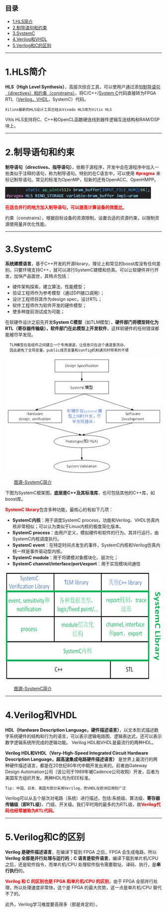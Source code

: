 ## 目录
* [1.HLS简介](#p1)
* [2.制导语句和约束](#p2)
* [3.SystemC](#p3)
* [4.Verilog和VHDL](#p4)
* [5.Verilog和C的区别](#p5)

****
# 1.HLS简介<a id="p1"></a>
**HLS（High Level Synthesis）**，高层次综合工具，可以使用户通过添加[制导语句（directives）和约束（constrains）](#2.制导语句和约束)，将C/C++/[System C](#3.SystemC)代码直接转为FPGA RTL（[Verilog，VHDL](#4.Verilog和VHDL)，SystemC）代码。

	Xilinx最新的HLS设计工具已经从Vivado HLS改为Vitis HLS
	
Vitis HLS支持将C、C++和OpenCL函数硬连线到器件逻辑互连结构和RAM/DSP块上。

****
# 2.制导语句和约束<a id="p2"></a>
**制导语句（directives、指导语句）**，依赖于源程序，开发中会在源程序中加入一些类似于注释的语句，称为制导语句。特别的在C语言中，可以使用 <font color=Red>**#pragma**</font> 来标记制导语句。常见的标准为OpenMP，较新的还有OpenACC、OpenHMPP。

<div><img src="https://raw.githubusercontent.com/HentaiYang/Pics/main/NoteBooks/fpga/1/1.jpg"></div>



<font color=Red>**在适合并行的地方加入制导语句，可以提高计算设备的效能比**</font>。

约束（constrains），根据目标设备的资源限制，设置合适的资源约束，以限制资源使用量并优化性能。

****
# 3.SystemC<a id="p3"></a>
**系统建模语言**，基于C++开发的开源library，理论上和常见的boost库没有任何差别。只要环境支持C++，就可以进行SystemC建模和仿真。可以让软硬件并行开发，加快产品面世，其特点包括：
* 硬件架构探索，建立算法、性能模型；
* 验证工程师作为参考模型（通过DPI接口调用）；
* 设计工程师将其作为design spec，设计RTL；
* 软件工程师作为软件开发的硬件模型；
* 使多种提前测试成为可能；

在软硬件设计之前先开发**System C模型**（如TLM模型），**硬件部门将模型转化为RTL（寄存器传输级），软件部门在此模型上开发软件**，这样软硬件的任何错误都能被尽早发现。

	  TLM模型在各组件之间建立一个专用通道，让信息只在这个通道里流动，
	  因此避免了全局变量，public成员变量和config机制通讯时带来的不便

<div><img src="https://raw.githubusercontent.com/HentaiYang/Pics/main/NoteBooks/fpga/1/2.jpg"></div>

&emsp;&emsp;[图源-SystemC简介](https://blog.csdn.net/gsjthxy/article/details/126099348)

下图为SystemC框架图，**底层是C++及其标准库**，也可包括其他的C++库，如boost库。

<font color=Red>**SystemC library**</font>包含多种功能，最核心的有如下几项：
* **SystemC内核**：用于调度SystemC process，功能和Verilog、VHDL仿真内核非常相似；可以认为类似于Linux内核的极度简化版本。
* **SystemC process**：由用户定义，模拟硬件和软件的行为。其并行运行，由SystemC内核调度执行。
* **SystemC event**：在特定时间点发生的事件，SystemC内核和Verilog仿真内核一样是事件驱动型内核。
* **SystemC module**：用于将建模对象模块化、层次化；
* **SystemC channel/interface/port/export**：用于实现模块间通信

<div><img height=350 src="https://raw.githubusercontent.com/HentaiYang/Pics/main/NoteBooks/fpga/1/3.jpg"></div>

&emsp;&emsp;[图源-SystemC简介](https://blog.csdn.net/gsjthxy/article/details/126099348)

****
# 4.Verilog和VHDL<a id="p4"></a>
**HDL（Hardware Description Language，硬件描述语言）**，以文本形式描述数字系统硬件的结构和行为的语言，可以表示逻辑电路图、逻辑表达式，还可以表示数字逻辑系统所完成的逻辑功能。
Verilog HDL和VHDL是最流行的两种HDL。

**Verilog HDL和VHDL（Very-High-Speed Integrated Circuit Hardware Description Language，超高速集成电路硬件描述语言）** 是世界上最流行的两种硬件描述语言，都是在20世纪80年代中期开发出来的。前者由Gateway Design Automation公司（该公司于1989年被Cadence公司收购）开发，后者为美国军方组织开发。两种HDL均为IEEE标准。

	Tip: 中国、日本、美国大部分采用Verilog，而VHDL在欧洲应用较广泛
	
Verilog可以从五个层次对电路（系统）进行描述，包括:系统级、算法级、**寄存器传输级（即RTL级）**、门级、开关级。我们平时用的最多的为RTL级，故<font color=Red>**Verilog代码也经常被称为RTL代码**</font>。

****
# 5.Verilog和C的区别<a id="p5"></a>

**Verilog 是硬件描述语言**，在编译下载到 FPGA 之后，FPGA 会生成电路，所以 **Verilog 全部是并行处理与运行的**；**C 语言是软件语言**，编译下载到单片机/CPU 之后，还是软件指令，而单片机/CPU 处理软件指令需要取址、译码、执行，是**串行执行**的。

<font color=Red>**Verilog 和 C 的区别也是 FPGA 和单片机/CPU 的区别**</font>，由于 FPGA 全部并行处理，所以处理速度非常快，这个是 FPGA 的最大优势，这一点是单片机/CPU 替代不了的。

此外，Verilog学习难度要高得多（那是肯定的）。

